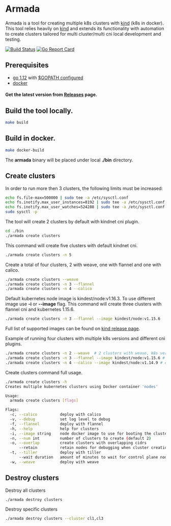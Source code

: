 # Armada

Armada is a tool for creating multiple k8s clusters with [kind] (k8s in docker). This tool relies heavily on [kind] and 
extends its functionality with automation to create clusters tailored for multi cluster/multi cni local development and testing.

[![Build Status](https://travis-ci.com/dimaunx/armada.svg?branch=master)](https://travis-ci.com/dimaunx/armada)
[![Go Report Card](https://goreportcard.com/badge/github.com/dimaunx/armada)](https://goreportcard.com/report/github.com/dimaunx/armada)

## Prerequisites

- [go 1.12] with [$GOPATH configured]
- [docker]

#### Get the latest version from [Releases] page.


## Build the tool locally.

```bash
make build
```

## Build in docker.

```bash
make docker-build
```

The **armada** binary will be placed under local **./bin** directory.

## Create clusters

In order to run more then 3 clusters, the following limits must be increased:

```bash
echo fs.file-max=500000 | sudo tee -a /etc/sysctl.conf                                                                      
echo fs.inotify.max_user_instances=8192 | sudo tee -a /etc/sysctl.conf
echo fs.inotify.max_user_watches=524288 | sudo tee -a /etc/sysctl.conf
sudo sysctl -p 
```

The tool will create 2 clusters by default with kindnet cni plugin.

```bash
cd ./bin
./armada create clusters
``` 

This command will create five clusters with default kindnet cni.

```bash
./armada create clusters -n 5
```

Create a total of four clusters, 2 with weave, one with flannel and one with calico.

```bash
./armada create clusters --weave
./armada create clusters -n 3 --flannel
./armada create clusters -n 4 --calico
```

Default kubernetes node image is kindest/node:v1.16.3. To use different image use **-i** or **--image** flag. This command will create three clusters with flannel cni and kubernetes 1.15.6.

```bash
./armada create clusters -n 3 --flannel --image kindest/node:v1.15.6
```

Full list of supported images can be found on [kind release page].

Example of running four clusters with multiple k8s versions and different cni plugins.

```bash
./armada create clusters -n 2 --weave  # 2 clusters with weave, k8s version 1.16.3
./armada create clusters -n 3 --flannel --image kindest/node:v1.15.6 # one clusters with flannel cni, k8s version 1.15.6
./armada create clusters -n 4 --calico --image kindest/node:v1.14.9 # one clusters with calico cni, k8s version 1.14.9
```

Create clusters command full usage.

```bash
./armada create clusters -h
Creates multiple kubernetes clusters using Docker container 'nodes'

Usage:
  armada create clusters [flags]

Flags:
  -c, --calico          deploy with calico
  -v, --debug           set log level to debug
  -f, --flannel         deploy with flannel
  -h, --help            help for clusters
  -i, --image string    node docker image to use for booting the cluster
  -n, --num int         number of clusters to create (default 2)
  -o, --overlap         create clusters with overlapping cidrs
      --retain          retain nodes for debugging when cluster creation fails (default true)
  -t, --tiller          deploy with tiller
      --wait duration   amount of minutes to wait for control plane nodes to be ready (default 5m0s)
  -w, --weave           deploy with weave
```

## Destroy clusters

Destroy all clusters
```bash
./armada destroy clusters
``` 

Destroy specific clusters

```bash
./armada destroy clusters --cluster cl1,cl3
```

<!--links-->
[go 1.12]: https://blog.golang.org/go1.12
[docker]: https://docs.docker.com/install/
[$GOPATH configured]: https://github.com/golang/go/wiki/SettingGOPATH
[Releases]: https://github.com/dimaunx/armada/releases/
[kind release page]: https://github.com/kubernetes-sigs/kind/releases/tag/v0.6.0
[kind]: https://github.com/kubernetes-sigs/kind